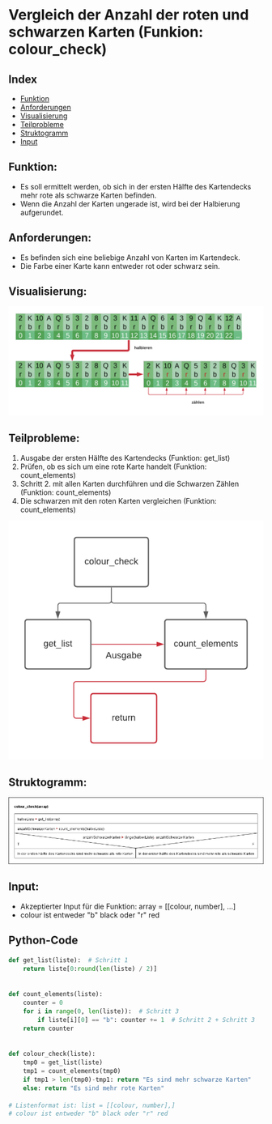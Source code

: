 # **Vergleich der Anzahl der roten und schwarzen Karten (Funkion: colour_check)**
Index
----------------
- [Funktion](#funktion)
- [Anforderungen](#anforderungen)
- [Visualisierung](#visualisierung)
- [Teilprobleme](#teilprobleme)
- [Struktogramm](#struktogramm)
- [Input](#input)
## Funktion:
- Es soll ermittelt werden, ob sich in der ersten Hälfte des Kartendecks mehr rote als schwarze Karten befinden.
- Wenn die Anzahl der Karten ungerade ist, wird bei der Halbierung aufgerundet.

## Anforderungen:
- Es befinden sich eine beliebige Anzahl von Karten im Kartendeck.
- Die Farbe einer Karte kann entweder rot oder schwarz sein.

## Visualisierung:
![](Visualisierung.png)

## Teilprobleme:
1. Ausgabe der ersten Hälfte des Kartendecks (Funktion: get_list)
2. Prüfen, ob es sich um eine rote Karte handelt (Funktion: count_elements)
3. Schritt 2. mit allen Karten durchführen und die Schwarzen Zählen (Funktion: count_elements)
4. Die schwarzen mit den roten Karten vergleichen (Funktion: count_elements)

![](Teil_Probleme.png)

## Struktogramm:
![](colour_check.png)

## Input:
- Akzeptierter Input für die Funktion: array = [[colour, number], …]
- colour ist entweder "b" black oder "r" red

Python-Code
--------------------------
```python
def get_list(liste):  # Schritt 1
    return liste[0:round(len(liste) / 2)]


def count_elements(liste):
    counter = 0
    for i in range(0, len(liste)):  # Schritt 3
        if liste[i][0] == "b": counter += 1  # Schritt 2 + Schritt 3
    return counter


def colour_check(liste):
    tmp0 = get_list(liste)
    tmp1 = count_elements(tmp0)
    if tmp1 > len(tmp0)-tmp1: return "Es sind mehr schwarze Karten"
    else: return "Es sind mehr rote Karten"

# Listenformat ist: list = [[colour, number],]
# colour ist entweder "b" black oder "r" red

```

